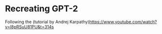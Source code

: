 # Recreating GPT-2 

Following the (tutorial by Andrej Karpathy)<https://www.youtube.com/watch?v=l8pRSuU81PU&t=314s>